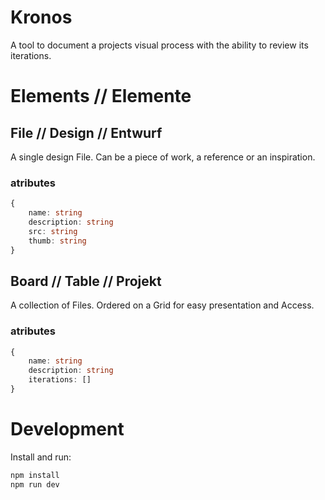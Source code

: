 # Kronos

A tool to document a projects visual process with the ability to review its iterations.

# Elements // Elemente

## File // Design // Entwurf

A single design File. 
Can be a piece of work, a reference or an inspiration.

### atributes
```TypeScript
{
    name: string
    description: string
    src: string
    thumb: string
}
```

## Board // Table // Projekt

A collection of Files.
Ordered on a Grid for easy presentation and Access.

### atributes
```TypeScript
{
    name: string
    description: string
    iterations: []
}
```


# Development

Install and run:

```bash
npm install
npm run dev
```
